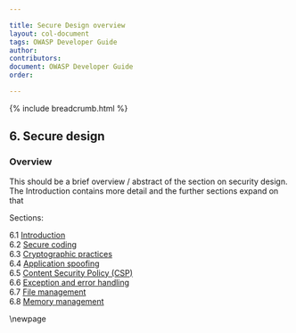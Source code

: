 ```yaml
---

title: Secure Design overview
layout: col-document
tags: OWASP Developer Guide
author:
contributors:
document: OWASP Developer Guide
order:

---
```


{% include breadcrumb.html %}

## 6. Secure design

### Overview

This should be a brief overview / abstract of the section on security design.
The Introduction contains more detail and the further sections expand on that

Sections:

6.1 [Introduction](#introduction-to-secure-design)  
6.2 [Secure coding](#secure-coding)  
6.3 [Cryptographic practices](#cryptographic-practices)  
6.4 [Application spoofing](#application-spoofing)  
6.5 [Content Security Policy (CSP)](#content-security-policy)  
6.6 [Exception and error handling](#exception-and-error-handling)  
6.7 [File management](#file-management)  
6.8 [Memory management](#memory-management)  

\newpage

